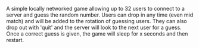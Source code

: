 A simple locally networked game allowing up to 32 users to connect to a server and guess the random number.
Users can drop in any time (even mid match) and will be added to the rotation of guessing users.
They can also drop out with 'quit' and the server will look to the next user for a guess.
Once a correct guess is given, the game will sleep for x seconds and then restart.